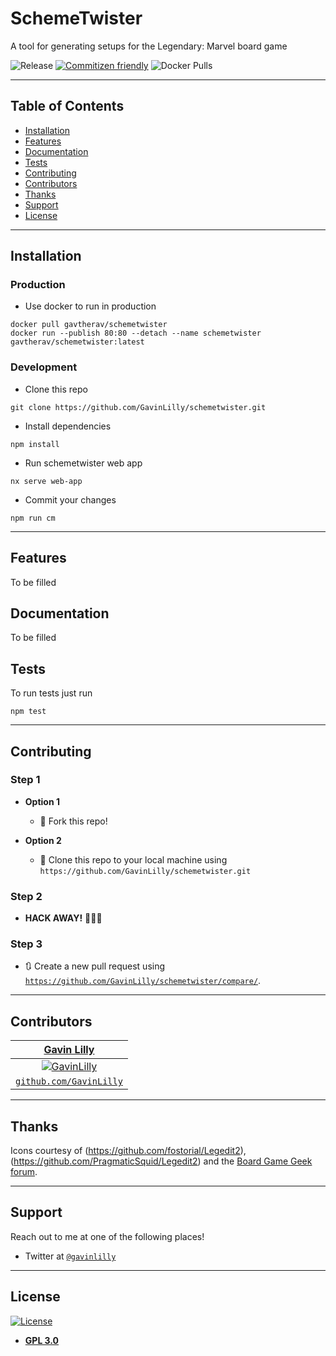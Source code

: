 # SchemeTwister

A tool for generating setups for the Legendary: Marvel board game

![Release](https://github.com/GavinLilly/schemetwister/workflows/Release/badge.svg) [![Commitizen friendly](https://img.shields.io/badge/commitizen-friendly-brightgreen.svg)](http://commitizen.github.io/cz-cli/) ![Docker Pulls](https://img.shields.io/docker/pulls/gavtherav/schemetwister)

---

## Table of Contents

- [Installation](#installation)
- [Features](#features)
- [Documentation](#documentation)
- [Tests](#tests)
- [Contributing](#contributing)
- [Contributors](#contributors)
- [Thanks](#thanks)
- [Support](#support)
- [License](#license)

---

## Installation

### Production

- Use docker to run in production

```shell
docker pull gavtherav/schemetwister
docker run --publish 80:80 --detach --name schemetwister gavtherav/schemetwister:latest
```

### Development

- Clone this repo

```shell
git clone https://github.com/GavinLilly/schemetwister.git
```

- Install dependencies

```shell
npm install
```

- Run schemetwister web app

```shell
nx serve web-app
```

- Commit your changes

```shell
npm run cm
```

---

## Features

To be filled

## Documentation

To be filled

## Tests

To run tests just run

```shell
npm test
```

---

## Contributing

### Step 1

- **Option 1**

  - 🍴 Fork this repo!

- **Option 2**
  - 👯 Clone this repo to your local machine using `https://github.com/GavinLilly/schemetwister.git`

### Step 2

- **HACK AWAY!** 🔨🔨🔨

### Step 3

- 🔃 Create a new pull request using <a href="https://github.com/GavinLilly/schemetwister/compare/" target="_blank">`https://github.com/GavinLilly/schemetwister/compare/`</a>.

---

## Contributors

|                 <a href="https://github.com/GavinLilly" target="_blank">**Gavin Lilly**</a>                 |
| :---------------------------------------------------------------------------------------------------------: |
| [![GavinLilly](https://avatars2.githubusercontent.com/u/29777802?s=200&v=4)](https://github.com/GavinLilly) |
|             <a href="https://github.com/GavinLilly" target="_blank">`github.com/GavinLilly`</a>             |

---

## Thanks

Icons courtesy of (https://github.com/fostorial/Legedit2), (https://github.com/PragmaticSquid/Legedit2) and the [Board Game Geek forum](https://boardgamegeek.com/thread/1442493/team-icon-image-sharing).

---

## Support

Reach out to me at one of the following places!

- Twitter at <a href="http://twitter.com/GavinLilly" target="_blank">`@gavinlilly`</a>

---

## License

[![License](https://img.shields.io/github/license/gavinlilly/schemetwister)](https://opensource.org/licenses/GPL-3.0)

- **[GPL 3.0](https://opensource.org/licenses/GPL-3.0)**
